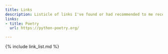 ```yaml
---
title: Links
description: Listicle of links I've found or had recommended to me recently
links:
- title: Poetry
  url: https://python-poetry.org/

---
```

{% include link_list.md %}
